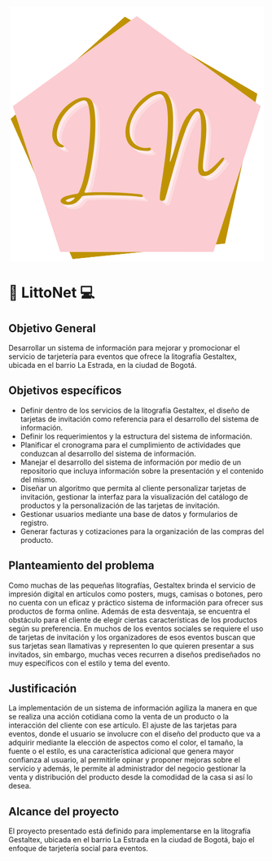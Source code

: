 <div align = "center">
  <img src="https://github.com/senaceet/proyecto-littonet/blob/master/Otros/LN-removebg-preview.png">
</div>

# :art: LittoNet :computer:
## Objetivo General
Desarrollar un sistema de información para mejorar y promocionar el servicio de tarjetería para eventos que ofrece la litografía Gestaltex, ubicada en el barrio La Estrada, en la ciudad de Bogotá.
## Objetivos específicos
+ Definir dentro de los servicios de la litografía Gestaltex, el diseño de tarjetas de invitación como referencia para el desarrollo del sistema de información.
+ Definir los requerimientos y la estructura del sistema de información.
+ Planificar el cronograma para el cumplimiento de actividades que conduzcan al desarrollo del sistema de información.
+ Manejar el desarrollo del sistema de información por medio de un repositorio que incluya información sobre la presentación y el contenido del mismo.
+ Diseñar un algoritmo que permita al cliente personalizar tarjetas de invitación, gestionar la interfaz para la visualización del catálogo de productos y la personalización de las tarjetas de invitación.
+ Gestionar usuarios mediante una base de datos y formularios de registro.
+ Generar facturas y cotizaciones para la organización de las compras del producto.
## Planteamiento del problema
Como muchas de las pequeñas litografías, Gestaltex brinda el servicio de impresión digital en artículos como posters, mugs, camisas o botones, pero no cuenta con un eficaz y práctico sistema de información para ofrecer sus productos de forma online. Además de esta desventaja, se encuentra el obstáculo para el cliente de elegir ciertas características de los productos según su preferencia. En muchos de los eventos sociales se requiere el uso de tarjetas de invitación y los organizadores de esos eventos buscan que sus tarjetas sean llamativas y representen lo que quieren presentar a sus invitados, sin embargo, muchas veces recurren a diseños prediseñados no muy específicos con el estilo y tema del evento.
## Justificación
La implementación de un sistema de información agiliza la manera en que se realiza una acción cotidiana como la venta de un producto o la interacción del cliente con ese artículo. El ajuste de las tarjetas para eventos, donde el usuario se involucre con el diseño del producto que va a adquirir mediante la elección de aspectos como el color, el tamaño, la fuente o el estilo, es una característica adicional que genera mayor confianza al usuario, al permitirle opinar y proponer mejoras sobre el servicio y además, le permite al administrador del negocio gestionar la venta y distribución del producto desde la comodidad de la casa si así lo desea.
## Alcance del proyecto
El proyecto presentado está definido para implementarse en la litografía Gestaltex, ubicada en el barrio La Estrada en la ciudad de Bogotá, bajo el enfoque de tarjetería social para eventos.
